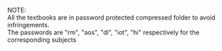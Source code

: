 
NOTE: \
All the textbooks are in password protected compressed folder to avoid infringements. \
The passwords are "rm", "aos", "dl", "iot", "hi" respectively for the corresponding subjects
